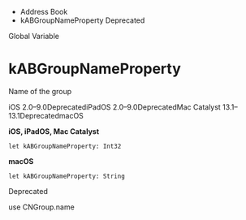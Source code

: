 

- Address Book
-  kABGroupNameProperty Deprecated

Global Variable

# kABGroupNameProperty

Name of the group

iOS 2.0–9.0DeprecatediPadOS 2.0–9.0DeprecatedMac Catalyst 13.1–13.1DeprecatedmacOS

**iOS, iPadOS, Mac Catalyst**

``` source
let kABGroupNameProperty: Int32
```

**macOS**

``` source
let kABGroupNameProperty: String
```

Deprecated

use CNGroup.name

